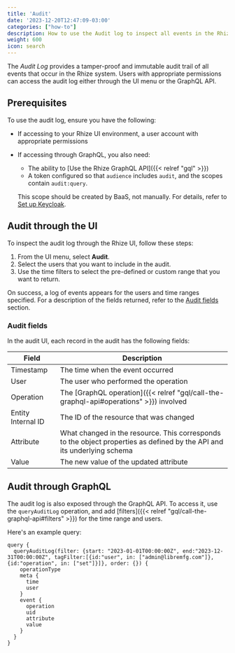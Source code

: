 ```yaml
---
title: 'Audit'
date: '2023-12-20T12:47:09-03:00'
categories: ["how-to"]
description: How to use the Audit log to inspect all events in the Rhize system
weight: 600
icon: search
---
```


The _Audit Log_ provides a tamper-proof and immutable audit trail of all events that occur in the Rhize system.
Users with appropriate permissions can access the audit log either through the UI menu or the GraphQL API.

## Prerequisites

To use the audit log, ensure you have the following:

- If accessing to your Rhize UI environment, a user account with appropriate permissions
- If accessing through GraphQL, you also need:
    - The ability to [Use the Rhize GraphQL API]({{< relref "gql" >}})
    - A token configured so that `audience` includes `audit`, and the scopes contain `audit:query`.

    This scope should be created by BaaS, not manually. For details, refer to [Set up Keycloak](/deploy/install/keycloak/).


## Audit through the UI

To inspect the audit log through the Rhize UI, follow these steps:

1. From the UI menu, select **Audit**.
1. Select the users that you want to include in the audit.
1. Use the time filters to select the pre-defined or custom range that you want to return.

On success, a log of events appears for the users and time ranges specified.
For a description of the fields returned, refer to the [Audit fields](#audit-fields) section.


### Audit fields

In the audit UI, each record in the audit has the following fields:

| Field              | Description                                                                                                             |
|--------------------|-------------------------------------------------------------------------------------------------------------------------|
| Timestamp          | The time when the event occurred                                                                                        |
| User               | The user who performed the operation                                                                                    |
| Operation          | The [GraphQL operation]({{< relref "gql/call-the-graphql-api#operations" >}}) involved                                           |
| Entity Internal ID | The ID of the resource that was changed                                                                                 |
| Attribute          | What changed in the resource. This corresponds to the object properties as defined by the API and its underlying schema |
| Value              | The new value of the updated attribute                                                                                  |


## Audit through GraphQL

The audit log is also exposed through the GraphQL API.
To access it, use the `queryAuditLog` operation, and add [filters]({{< relref "gql/call-the-graphql-api#filters" >}}) for the time range and users.


Here's an example query:

```gql
query {
  queryAuditLog(filter: {start: "2023-01-01T00:00:00Z", end:"2023-12-31T00:00:00Z", tagFilter:[{id:"user", in: ["admin@libremfg.com"]},{id:"operation", in: ["set"]}]}, order: {}) {
    operationType
    meta {
      time
      user
    }
    event {
      operation
      uid
      attribute
      value
    }
  }
}
```
